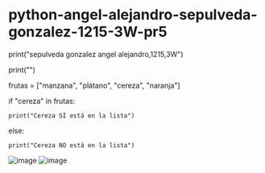 # python-angel-alejandro-sepulveda-gonzalez-1215-3W-pr5

print("sepulveda gonzalez angel alejandro,1215,3W")

print("")

frutas = ["manzana", "plátano", "cereza", "naranja"]

if "cereza" in frutas:

    print("Cereza SÍ está en la lista")

else:

    print("Cereza NO está en la lista")

![image](https://github.com/user-attachments/assets/bd0b9632-5e3a-4366-83f5-25ff8d798d25)
![image](https://github.com/user-attachments/assets/37dd4e13-8e33-4b82-b8fc-ce518cb716de)

